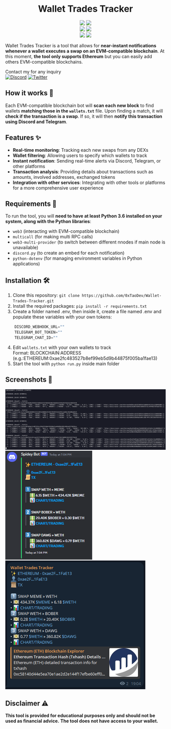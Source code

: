<h1 align="center">
Wallet Trades Tracker
</h1>
</p>
<p align="center">
    <img src="https://img.shields.io/github/stars/0xtaodev/wallet-trades-tracker">
    <img src="https://img.shields.io/github/forks/0xtaodev/wallet-trades-tracker">
    <br>
    <img src="https://img.shields.io/github/languages/top/0xtaodev/wallet-trades-tracker">
    <img src="https://img.shields.io/github/last-commit/0xtaodev/wallet-trades-tracker">
    <br>
    <img src="https://img.shields.io/github/issues/0xtaodev/wallet-trades-tracker">
    <img src="https://img.shields.io/github/issues-closed/0xtaodev/wallet-trades-tracker">
    <br>
</p>

Wallet Trades Tracker is a tool that allows for **near-instant notifications whenever a wallet executes a swap on an EVM-compatible blockchain**.
At this moment, **the tool only supports Ethereum** but you can easily add others EVM-compatible blockchains.

Contact my for any inquiry<br>
[![Discord](https://img.shields.io/badge/Discord-%237289DA.svg?logo=discord&logoColor=white)](https://discord.gg/_taodev_)
[![Twitter](https://img.shields.io/badge/Twitter-%231DA1F2.svg?logo=Twitter&logoColor=white)](https://twitter.com/_TaoDev_)

## How it works 🔬
Each EVM-compatible blockchain bot will **scan each new block** to find wallets **matching those in the `wallets.txt`** file.
Upon finding a match, it will **check if the transaction is a swap**.
If so, it will then **notify this transaction using Discord and Telegram**.

## Features ✨
- **Real-time monitoring**: Tracking each new swaps from any DEXs
- **Wallet filtering**: Allowing users to specify which wallets to track
- **Instant notification**: Sending real-time alerts via Discord, Telegram, or other platforms
- **Transaction analysis**: Providing details about transactions such as amounts, involved addresses, exchanged tokens
- **Integration with other services**: Integrating with other tools or platforms for a more comprehensive user experience

## Requirements 📄

To run the tool, you will **need to have at least Python 3.6 installed on your system, along with the Python libraries**:
- `web3` (interacting with EVM-compatible blockchain)
- `multicall` (for making multi RPC calls)
- `web3-multi-provider` (to switch between different nnodes if main node is unavailable)
- `discord.py` (to create an embed for each notification)
- `python-dotenv` (for managing environment variables in Python applications)

## Installation 🛠️

1. Clone this repository: `git clone https://github.com/0xTaoDev/Wallet-Trades-Tracker.git`
2. Install the required packages: `pip install -r requirements.txt`
3. Create a folder named .env, then inside it, create a file named .env and populate these variables with your own tokens:
```python
    DISCORD_WEBHOOK_URL=""
    TELEGRAM_BOT_TOKEN=""
    TELEGRAM_CHAT_ID=""
```
4. Edit `wallets.txt` with your own wallets to track<br>Format: BLOCKCHAIN:ADDRESS (e.g.:ETHEREUM:0xae2fc483527b8ef99eb5d9b44875f005ba1fae13)
5. Start the tool with `python run.py` inside main folder

## Screenshots 📸

<img src="images/image1.png"/>
<img src="images/image2.png"/>
<img src="images/image3.png"/>

## Disclaimer ⚠️

**This tool is provided for educational purposes only and should not be used as financial advice.**
**The tool does not have access to your wallet.**